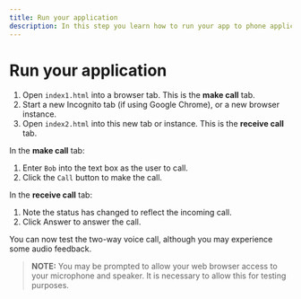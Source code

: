 ```yaml
---
title: Run your application
description: In this step you learn how to run your app to phone application.
---
```


# Run your application

1. Open `index1.html` into a browser tab. This is the **make call** tab.
3. Start a new Incognito tab (if using Google Chrome), or a new browser instance.
4. Open `index2.html` into this new tab or instance. This is the **receive call** tab.

In the **make call** tab:

1. Enter `Bob` into the text box as the user to call.
2. Click the `Call` button to make the call.

In the **receive call** tab:

1. Note the status has changed to reflect the incoming call.
2. Click Answer to answer the call.

You can now test the two-way voice call, although you may experience some audio feedback.

> **NOTE:** You may be prompted to allow your web browser access to your microphone and speaker. It is necessary to allow this for testing purposes.
